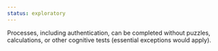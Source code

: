 ```yaml
---
status: exploratory
---
```


Processes, including authentication, can be completed without puzzles, calculations, or other cognitive tests (essential exceptions would apply).
